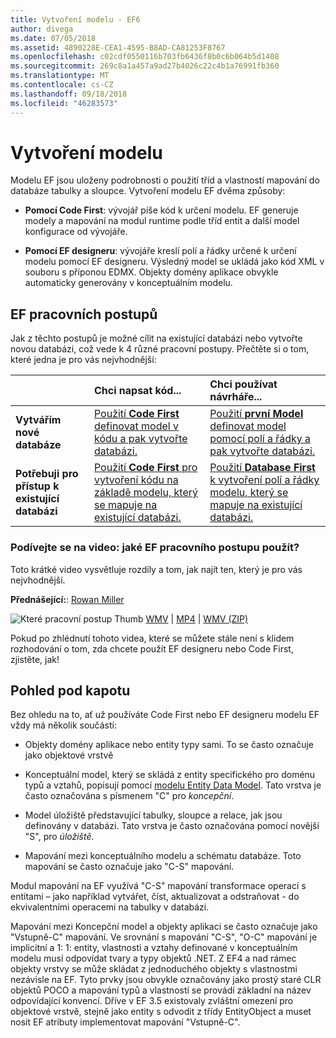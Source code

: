 ```yaml
---
title: Vytvoření modelu - EF6
author: divega
ms.date: 07/05/2018
ms.assetid: 4890228E-CEA1-4595-B8AD-CA81253F8767
ms.openlocfilehash: c02cdf0550116b703fb6436f8b0c6b064b5d1408
ms.sourcegitcommit: 269c8a1a457a9ad27b4026c22c4b1a76991fb360
ms.translationtype: MT
ms.contentlocale: cs-CZ
ms.lasthandoff: 09/18/2018
ms.locfileid: "46283573"
---
```

# <a name="creating-a-model"></a>Vytvoření modelu

Modelu EF jsou uloženy podrobnosti o použití tříd a vlastností mapování do databáze tabulky a sloupce. Vytvoření modelu EF dvěma způsoby:

- **Pomocí Code First**: vývojář píše kód k určení modelu. EF generuje modely a mapování na modul runtime podle tříd entit a další model konfigurace od vývojáře.

- **Pomocí EF designeru**: vývojáře kreslí polí a řádky určené k určení modelu pomocí EF designeru. Výsledný model se ukládá jako kód XML v souboru s příponou EDMX. Objekty domény aplikace obvykle automaticky generovány v konceptuálním modelu.

## <a name="ef-workflows"></a>EF pracovních postupů

Jak z těchto postupů je možné cílit na existující databázi nebo vytvořte novou databázi, což vede k 4 různé pracovní postupy.
Přečtěte si o tom, které jedna je pro vás nejvhodnější:  

|                                           | Chci napsat kód...                                                                                                                   | Chci používat návrháře...                                                                                                                        |
|:------------------------------------------|:-----------------------------------------------------------------------------------------------------------------------------------------------|:---------------------------------------------------------------------------------------------------------------------------------------------------|
| **Vytvářím nové databáze**          | [Použití **Code First** definovat model v kódu a pak vytvořte databázi.](~/ef6/modeling/code-first/workflows/new-database.md)           | [Použití **první Model** definovat model pomocí polí a řádky a pak vytvořte databázi.](~/ef6/modeling/designer/workflows/model-first.md)   |
| **Potřebuji pro přístup k existující databázi** | [Použití **Code First** pro vytvoření kódu na základě modelu, který se mapuje na existující databázi.](~/ef6/modeling/code-first/workflows/existing-database.md) | [Použití **Database First** k vytvoření polí a řádky modelu, který se mapuje na existující databázi.](~/ef6/modeling/designer/workflows/database-first.md) |

### <a name="watch-the-video-what-ef-workflow-should-i-use"></a>Podívejte se na video: jaké EF pracovního postupu použít?

Toto krátké video vysvětluje rozdíly a tom, jak najít ten, který je pro vás nejvhodnější.

**Přednášející:**: [Rowan Miller](http://romiller.com/)

![Které pracovní postup Thumb](../media/whichworkflow-thumb.png) [WMV](https://download.microsoft.com/download/8/F/8/8F81F4CD-3678-4229-8D79-0C63FFA3C595/HDI_ITPro_Technet_winvideo_ChoseYourWorkflow.wmv) | [MP4](https://download.microsoft.com/download/8/F/8/8F81F4CD-3678-4229-8D79-0C63FFA3C595/HDI_ITPro_Technet_mp4video_ChoseYourWorkflow.m4v) | [WMV (ZIP)](https://download.microsoft.com/download/8/F/8/8F81F4CD-3678-4229-8D79-0C63FFA3C595/HDI_ITPro_Technet_winvideo_ChoseYourWorkflow.zip)

Pokud po zhlédnutí tohoto videa, které se můžete stále není s klidem rozhodování o tom, zda chcete použít EF designeru nebo Code First, zjistěte, jak!

## <a name="a-look-under-the-hood"></a>Pohled pod kapotu

Bez ohledu na to, ať už používáte Code First nebo EF designeru modelu EF vždy má několik součástí:

- Objekty domény aplikace nebo entity typy sami. To se často označuje jako objektové vrstvě

- Konceptuální model, který se skládá z entity specifického pro doménu typů a vztahů, popisují pomocí [modelu Entity Data Model](~/ef6/resources/glossary.md#entity-data-model). Tato vrstva je často označována s písmenem "C" pro _koncepční_.

- Model úložiště představující tabulky, sloupce a relace, jak jsou definovány v databázi. Tato vrstva je často označována pomocí novější "S", pro _úložiště_.  

- Mapování mezi konceptuálního modelu a schématu databáze. Toto mapování se často označuje jako "C-S" mapování.

Modul mapování na EF využívá "C-S" mapování transformace operací s entitami – jako například vytvářet, číst, aktualizovat a odstraňovat - do ekvivalentními operacemi na tabulky v databázi.

Mapování mezi Koncepční model a objekty aplikaci se často označuje jako "Vstupně-C" mapování. Ve srovnání s mapování "C-S", "O-C" mapování je implicitní a 1: 1: entity, vlastnosti a vztahy definované v konceptuálním modelu musí odpovídat tvary a typy objektů .NET. Z EF4 a nad rámec objekty vrstvy se může skládat z jednoduchého objekty s vlastnostmi nezávisle na EF. Tyto prvky jsou obvykle označovány jako prostý staré CLR objektů POCO a mapování typů a vlastností se provádí základní na název odpovídající konvencí. Dříve v EF 3.5 existovaly zvláštní omezení pro objektové vrstvě, stejně jako entity s odvodit z třídy EntityObject a muset nosit EF atributy implementovat mapování "Vstupně-C".
